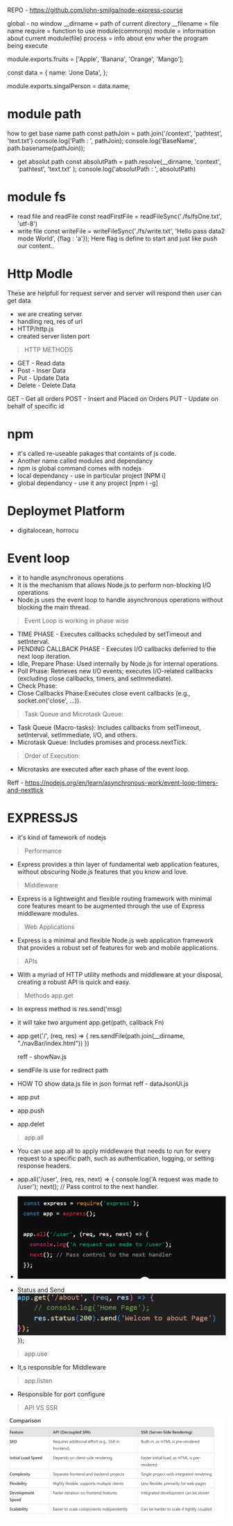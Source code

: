 REPO - https://github.com/john-smilga/node-express-course

<!-- #Importants -->


global - no window
__dirname = path of current directory
__filename = file name
require =  function to use module(commonjs)
module = information about current module(file)
process  = info about env wher the program being execute

<!-- #module -->
module.exports.fruits = ['Apple', 'Banana', 'Orange', 'Mango'];

const data = {
  name: 'Jone Data',
};

module.exports.singalPerson = data.name;

# module path
how to get base name path
const pathJoin = path.join('/context', 'pathtest', 'text.txt')
console.log('Path : ', pathJoin);
console.log('BaseName', path.basename(pathJoin));

- get absolut path
const absolutPath =  path.resolve(__dirname, 'context', 'pathtest', 'text.txt' );
console.log('absolutPath : ', absolutPath) 

# module fs

- read file and readFile
const readFirstFile =  readFileSync('./fs/fsOne.txt', 'utf-8')
- write file
const writeFile =  writeFileSync('./fs/write.txt', 'Hello pass data2 mode World', {flag : 'a'});
Here flag is define to start and just like push our content..


# Http Modle

These are helpfull for request server and server will respond then user can get data
- we are creating server 
- handling req, res of url
- HTTP/http.js
- created server listen port

> HTTP METHODS

- GET - Read data
- Post - Inser Data
- Put - Update Data
- Delete - Delete Data

GET - Get all orders
POST - Insert and Placed on Orders
PUT - Update on behalf of specific id


# npm 
- it's called re-useable pakages that containts of js code.
- Another name called modules and dependancy
- npm is global command comes with nodejs
- local dependancy - use in particular project [NPM i]
- global dependancy - use it any project [npm i -g]

# Deploymet Platform
- digitalocean, horrocu

# Event loop 
 - it to handle asynchronous operations
 - It is the mechanism that allows Node.js to perform non-blocking I/O operations 
 - Node.js uses the event loop to handle asynchronous operations without blocking the main thread.
  > Event Loop is working in phase wise
  - TIME PHASE - Executes callbacks scheduled by setTimeout and setInterval.
  - PENDING CALLBACK PHASE - Executes I/O callbacks deferred to the next loop iteration.
  - Idle, Prepare Phase: Used internally by Node.js for internal operations.
  - Poll Phase: Retrieves new I/O events; executes I/O-related callbacks (excluding close callbacks, timers, and setImmediate).
  - Check Phase: 
  - Close Callbacks Phase:Executes close event callbacks (e.g., socket.on('close', ...)).

  > Task Queue and Microtask Queue:
  - Task Queue (Macro-tasks): Includes callbacks from setTimeout, setInterval, setImmediate, I/O, and others.
  - Microtask Queue: Includes promises and process.nextTick.

  > Order of Execution:
  - Microtasks are executed after each phase of the event loop.

Reff - https://nodejs.org/en/learn/asynchronous-work/event-loop-timers-and-nexttick

# EXPRESSJS

- it's kind of famework of nodejs
> Performance

-  Express provides a thin layer of fundamental web application features, without obscuring Node.js features that you know and love.

> Middleware
- Express is a lightweight and flexible routing framework with minimal core features meant to be augmented through the use of Express middleware modules.

> Web Applications
- Express is a minimal and flexible Node.js web application framework that provides a robust set of features for web and mobile applications.

> APIs
- With a myriad of HTTP utility methods and middleware at your disposal, creating a robust API is quick and easy.

> Methods
 >  app.get
   - In express method is res.send('msg)
   - it will take two argument app.get(path, callback Fn)
   - app.get('/', (req, res) => {
      res.sendFile(path.join(__dirname, "./navBar/index.html"))
      })

      reff - showNav.js
  - sendFile is use for redirect path
  - HOW TO show data.js file in json format reff -  dataJsonUi.js

 - app.put
 - app.push
 - app.delet
> app.all
 - You can use app.all to apply middleware that needs to run for every request to a specific path, such as authentication, logging, or setting response headers.

 - app.all('/user', (req, res, next) => {
  console.log('A request was made to /user');
  next(); // Pass control to the next handler.

  - ![alt text](image-1.png)
  - Status and Send 
  ![alt text](image-2.png)
});
> app.use 
 - It,s responsible for Middleware
> app.listen
 - Responsible for port configure

 > API VS SSR

 ![alt text](image-3.png)
